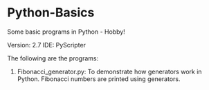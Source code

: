 Python-Basics
=============

Some basic programs in Python - Hobby!

Version: 2.7
IDE: PyScripter

The following are the programs:

1. Fibonacci_generator.py: To demonstrate how generators work in Python. Fibonacci numbers are printed using generators.
